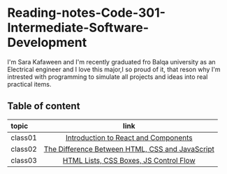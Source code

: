 # Reading-notes-Code-301-Intermediate-Software-Development

I'm Sara Kafaween and I'm recently graduated fro Balqa university as an Electrical engineer and I love this major,I so proud of it, that reson why I'm intrested with programming to simulate all projects and ideas into real practical items.

## Table of content

topic | link |
:----- | :----: |
class01   | [Introduction to React and Components](code301/class-01.md) |
class02   | [The Difference Between HTML, CSS and JavaScript](code301/class-02.md)  |
class03   | [HTML Lists, CSS Boxes, JS Control Flow](code301/class-03.md) |
